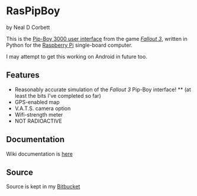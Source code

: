 # RasPipBoy
by Neal D Corbett

This is the [Pip-Boy 3000 user interface](http://www.youtube.com/watch?v=2iHNDYLm9-A&list=PLickeZlNSDh1gQIhxbzHKZVxq465AhWfz&index=1) from the game [*Fallout 3*](http://fallout.bethsoft.com/), written in Python for the [Raspberry Pi](http://www.raspberrypi.org/) single-board computer.

I may attempt to get this working on Android in future too.

## Features
* Reasonably accurate simulation of the *Fallout 3* Pip-Boy interface!
** (at least the bits I've completed so far)
* GPS-enabled map
* V.A.T.S. camera option
* Wifi-strength meter
* NOT RADIOACTIVE

## Documentation
Wiki documentation is [here](https://bitbucket.org/selectnone/raspipboy/wiki/Home)

## Source
Source is kept in my [Bitbucket](https://bitbucket.org/selectnone/raspipboy/src)